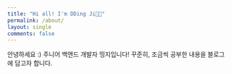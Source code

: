 ```yaml
---
title: "Hi all! I'm DDing Ji👋🏻"
permalink: /about/
layout: single
comments: false
---
```


안녕하세요 :)
주니어 백엔드 개발자 띵지입니다!
꾸준히, 조금씩 공부한 내용을 블로그에 담고자 합니다.
